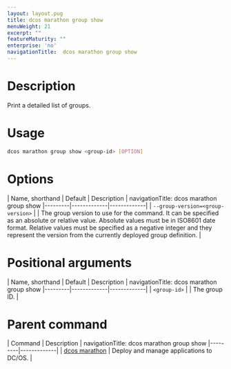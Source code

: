 ```yaml
---
layout: layout.pug
title: dcos marathon group show
menuWeight: 21
excerpt: ""
featureMaturity: ""
enterprise: 'no'
navigationTitle:  dcos marathon group show
---
```


<!-- This source repo for this topic is https://github.com/dcos/dcos-docs -->


# Description
Print a detailed list of groups.

# Usage

```bash
dcos marathon group show <group-id> [OPTION]
```

# Options

| Name, shorthand | Default | Description |
navigationTitle:  dcos marathon group show
|---------|-------------|-------------|
| `--group-version=<group-version>`   |             |  The group version to use for the command. It can be specified as an absolute or relative value. Absolute values must be in ISO8601 date format. Relative values must be specified as a negative integer and they represent the version from the currently deployed group definition. |

# Positional arguments

| Name, shorthand | Default | Description |
navigationTitle:  dcos marathon group show
|---------|-------------|-------------|
| `<group-id>`   |             |  The group ID. |

# Parent command

| Command | Description |
navigationTitle:  dcos marathon group show
|---------|-------------|
| [dcos marathon](/docs/1.9/cli/command-reference/dcos-marathon/) | Deploy and manage applications to DC/OS. |

<!-- # Examples -->
